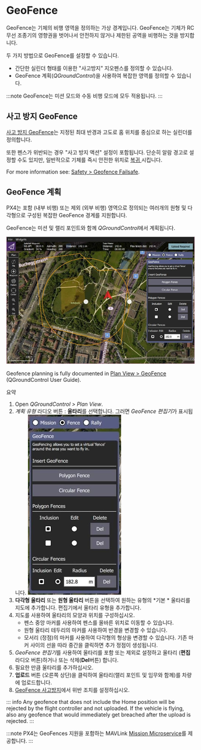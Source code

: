 # GeoFence

GeoFence는 기체의 비행 영역을 정의하는 가상 경계입니다. GeoFence는 기체가 RC 무선 조종기의 영향권을 벗어나서 안전하지 않거나 제한된 공역을 비행하는 것을 방지합니다.

두 가지 방법으로 GeoFence를 설정할 수 있습니다.

- 간단한 실린더 형태를 이용한  "사고방지" 지오펜스를 정의할 수 있습니다.
- GeoFence 계획(*QGroundControl*)을 사용하여 복잡한 영역를 정의할 수 있습니다.

:::note
GeoFence는 미션 모드와 수동 비행 모드에 모두 적용됩니다.
:::

## 사고 방지 GeoFence

[사고 방지 GeoFence](../config/safety.md#geofence-failsafe)는 지정된 최대 반경과 고도로 홈 위치를 중심으로 하는 실린더를 정의합니다.

또한 펜스가 위반되는 경우 "사고 방지 액션" 설정이 포함됩니다. 단순히 알람 경고로 설정할 수도 있지만, 일반적으로 기체를 즉시 안전한 위치로 [복귀 ](../flight_modes/return.md) 시킵니다.

For more information see: [Safety > Geofence Failsafe](../config/safety.md#geofence-failsafe).

## GeoFence 계획

PX4는 포함 (내부 비행) 또는 제외 (외부 비행) 영역으로 정의되는 여러개의 원형 및 다각형으로 구성된 복잡한 GeoFence 경계를 지원합니다.

GeoFence는 미션 및 랠리 포인트와 함께 *QGroundControl*에서 계획됩니다.

![GeoFence 계획](../../assets/qgc/plan_geofence/geofence_overview.jpg)

Geofence planning is fully documented in [Plan View > GeoFence](https://docs.qgroundcontrol.com/master/en/qgc-user-guide/plan_view/plan_geofence.html) (QGroundControl User Guide).

요약

1. Open _QGroundControl > Plan View_.
1. *계획 유형* 라디오 버튼 : **울타리**를 선택합니다. 그러면 *GeoFence 편집기*가 표시됩니다. ![GeoFence 계획](../../assets/qgc/plan_geofence/geofence_editor.jpg)
1. **다각형 울타리** 또는 **원형 울타리** 버튼을 선택하여 원하는 유형의 *기본 * 울타리를 지도에 추가합니다. 편집기에서 울타리 유형을 추가합니다.
1. 지도를 사용하여 울타리의 모양과 위치를 구성하십시오.
   - 펜스 중앙 마커를 사용하여 펜스를 올바른 위치로 이동할 수 있습니다.
   - 원형 울타리 테두리의 마커를 사용하여 반경을 변경할 수 있습니다.
   - 모서리 (정점)의 마커를 사용하여 다각형의 형상을 변경할 수 있습니다. 기존 마커 사이의 선을 따라 중간을 클릭하면 추가 정점이 생성됩니다.
1. *GeoFence 편집기*를 사용하여 울타리를 포함 또는 제외로 설정하고 울타리 (**편집** 라디오 버튼)하거나 또는 삭제(**Del**버튼) 합니다.
1. 필요한 만큼 울타리를 추가하십시오.
1. **업로드** 버튼 (오른쪽 상단)을 클릭하여 울타리(랠리 포인트 및 임무와 함께)를 차량에 업로드합니다.
1. [GeoFence 사고방지](../config/safety.md#geofence-failsafe)에서 위반 조치를 설정하십시오.

::: info
Any geofence that does not include the Home position will be rejected by the flight controller and not uploaded.
If the vehicle is flying, also any geofence that would immediately get breached after the upload is rejected.
:::

:::note PX4는 GeoFences 지원을 포함하는 MAVLink [Mission Microservice](https://mavlink.io/en/services/mission.html)를 제공합니다.
:::

